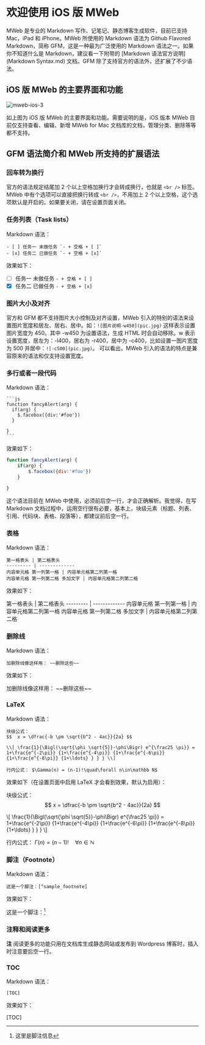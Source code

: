 # 欢迎使用 iOS 版 MWeb

MWeb 是专业的 Markdown 写作、记笔记、静态博客生成软件，目前已支持 Mac，iPad 和 iPhone。MWeb 所使用的 Markdown 语法为 Github Flavored Markdown，简称 GFM，这是一种最为广泛使用的 Markdown 语法之一。如果你不知道什么是 Markdown，建议看一下附带的 [Markdown 语法官方说明](Markdown Syntax.md) 文档。GFM 除了支持官方的语法外，还扩展了不少语法。


## iOS 版 MWeb 的主要界面和功能

![mweb-ios-3][image-1]

如上图为 iOS 版 MWeb 的主要界面和功能。需要说明的是，iOS 版本 MWeb 目前仅支持查看、编辑、新增 MWeb for Mac 文档库的文档，管理分类、删除等等都不支持。

## GFM 语法简介和 MWeb 所支持的扩展语法

### 回车转为换行

官方的语法规定结尾加 2 个以上空格加换行才会转成换行，也就是 `<br />` 标签。MWeb 中有个选项可以直接把换行转成 `<br />`，不用加上 2 个以上空格，这个选项默认是开启的。如果要关闭，请在设置页面关闭。

### 任务列表（Task lists）

Markdown 语法：

```
- [ ] 任务一 未做任务 `- + 空格 + [ ]`
- [x] 任务二 已做任务 `- + 空格 + [x]`
```

效果如下：

- [ ] 任务一 未做任务 `- + 空格 + [ ]`
- [x] 任务二 已做任务 `- + 空格 + [x]`

### 图片大小及对齐

官方和 GFM 都不支持图片大小控制及对齐设置，MWeb 引入的特别的语法来设置图片宽度和居左、居右、居中。如：`![图片说明-w450](pic.jpg)` 这样表示设置图片宽度为 450。其中 -w450 为设置语法，生成 HTML 时会自动移除。w 表示设置宽度，居左为：-l400，居右为 -r400，居中为 -c400，比如设置一图片宽度为 500 并居中：`![-c500](pic.jpg)`。 可以看出，MWeb 引入的语法的特点是兼容原来的语法和仅支持设置宽度。

### 多行或者一段代码

Markdown 语法：

	```js
	function fancyAlert(arg) {
	  if(arg) {
	    $.facebox({div:'#foo'})
	  }
	
	}
	```
 
效果如下：

```js
function fancyAlert(arg) {
    if(arg) {
        $.facebox({div:'#foo'})
    }

}
```

这个语法目前在 MWeb 中使用，必须前后空一行，才会正确解析。我觉得，在写 Markdown 文档过程中，运用空行很有必要，基本上，块级元素（标题、列表、引用、代码块、表格、段落等），都建议前后空一行。

### 表格

Markdown 语法：

```
第一格表头 | 第二格表头
--------- | -------------
内容单元格 第一列第一格 | 内容单元格第二列第一格
内容单元格 第一列第二格 多加文字 | 内容单元格第二列第二格
```

效果如下：

第一格表头 | 第二格表头
\--------- | -------------
内容单元格 第一列第一格 | 内容单元格第二列第一格
内容单元格 第一列第二格 多加文字 | 内容单元格第二列第二格


### 删除线

Markdown 语法：

	加删除线像这样用： ~~删除这些~~

效果如下：

加删除线像这样用： \~\~删除这些\~\~

### LaTeX

Markdown 语法：

```
块级公式：
$$  x = \dfrac{-b \pm \sqrt{b^2 - 4ac}}{2a} $$

\\[ \frac{1}{\Bigl(\sqrt{\phi \sqrt{5}}-\phi\Bigr) e^{\frac25 \pi}} =
1+\frac{e^{-2\pi}} {1+\frac{e^{-4\pi}} {1+\frac{e^{-6\pi}}
{1+\frac{e^{-8\pi}} {1+\ldots} } } } \\]

行内公式： $\Gamma(n) = (n-1)!\quad\forall n\in\mathbb N$
```

效果如下（在设置页面中启用 LaTeX 才会看到效果，默认为启用）：

块级公式：
$$  x = \dfrac{-b \pm \sqrt{b^2 - 4ac}}{2a} $$

\\[ \frac{1}{\Bigl(\sqrt{\phi \sqrt{5}}-\phi\Bigr) e^{\frac25 \pi}} =
1+\frac{e^{-2\pi}} {1+\frac{e^{-4\pi}} {1+\frac{e^{-6\pi}}
{1+\frac{e^{-8\pi}} {1+\ldots} } } } \\]


行内公式： $\Gamma(n) = (n-1)!\quad\forall n\in\mathbb N$


### 脚注（Footnote）

Markdown 语法：

```
这是一个脚注：[^sample_footnote]
```

效果如下：

这是一个脚注：[^1]

### 注释和阅读更多

<!-- comment -->
<!-- more -->

**注** 阅读更多的功能只用在文档库生成静态网站或发布到 Wordpress 博客时，插入时注意要后空一行。

### TOC

Markdown 语法：

```
[TOC]
```

效果如下：

[TOC]


[^1]:	这里是脚注信息

[image-1]:	media/mweb-ios-3.png